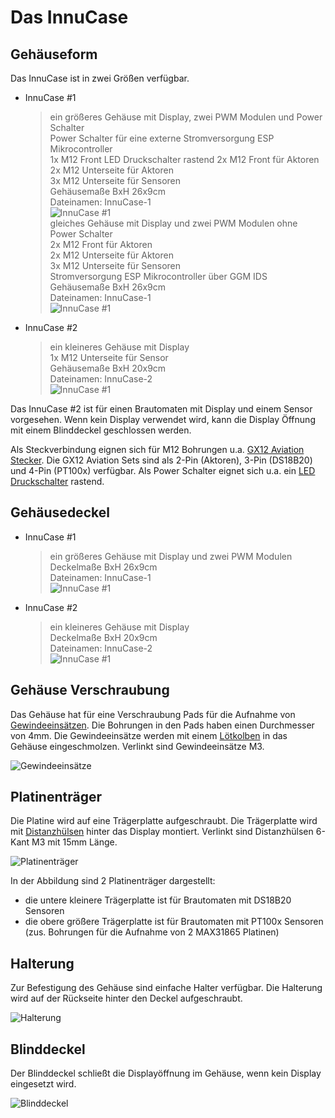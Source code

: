 # Das InnuCase

## Gehäuseform

Das InnuCase ist in zwei Größen verfügbar.

* InnuCase #1
    > ein größeres Gehäuse mit Display, zwei PWM Modulen und Power Schalter\
    > Power Schalter für eine externe Stromversorgung ESP Mikrocontroller\
    > 1x M12 Front LED Druckschalter rastend
    > 2x M12 Front für Aktoren\
    > 2x M12 Unterseite für Aktoren\
    > 3x M12 Unterseite für Sensoren\
    > Gehäusemaße BxH 26x9cm\
    > Dateinamen: InnuCase-1\
    ![InnuCase #1](/docs/img/Case-1_Display_2PWM_Power.jpg)\
    > gleiches Gehäuse mit Display und zwei PWM Modulen ohne Power Schalter\
    > 2x M12 Front für Aktoren\
    > 2x M12 Unterseite für Aktoren\
    > 3x M12 Unterseite für Sensoren\
    > Stromversorgung ESP Mikrocontroller über GGM IDS\
    > Gehäusemaße BxH 26x9cm\
    > Dateinamen: InnuCase-1\
    ![InnuCase #1](/docs/img/Case-1_Display_2PWM.jpg)

* InnuCase #2
    > ein kleineres Gehäuse mit Display\
    > 1x M12 Unterseite für Sensor\
    > Gehäusemaße BxH 20x9cm\
    > Dateinamen: InnuCase-2\
    ![InnuCase #1](/docs/img/Case-2_Display.jpg)

Das InnuCase #2 ist für einen Brautomaten mit Display und einem Sensor vorgesehen. Wenn kein Display verwendet wird, kann die Display Öffnung mit einem Blinddeckel geschlossen werden.

Als Steckverbindung eignen sich für M12 Bohrungen u.a. [GX12 Aviation Stecker](https://www.amazon.de/dp/B0C6SJK1KZ/?coliid=I25GPP716VQUBU&colid=I7GQB171JGLX&psc=1&ref_=cm_sw_r_cp_ud_lstpd_6Z58FR08HC6VACCZPY83). Die GX12 Aviation Sets sind als 2-Pin (Aktoren), 3-Pin (DS18B20) und 4-Pin (PT100x) verfügbar.
Als Power Schalter eignet sich u.a. ein [LED Druckschalter](https://www.amazon.de/dp/B09WXPJQN3?psc=1&ref=ppx_yo2ov_dt_b_product_details) rastend.

## Gehäusedeckel

* InnuCase #1
    > ein größeres Gehäuse mit Display und zwei PWM Modulen\
    > Deckelmaße BxH 26x9cm\
    > Dateinamen: InnuCase-1\
    ![InnuCase #1](/docs/img/Deckel-1_Display_2PWM.jpg)
* InnuCase #2
    > ein kleineres Gehäuse mit Display\
    > Deckelmaße BxH 20x9cm\
    > Dateinamen: InnuCase-2\
    ![InnuCase #1](/docs/img/Deckel-2_Display.jpg)

## Gehäuse Verschraubung

Das Gehäuse hat für eine Verschraubung Pads für die Aufnahme von [Gewindeeinsätzen](https://www.amazon.de/dp/B0BZVGQ91H/?coliid=I1EM9CS796PWGZ&colid=I7GQB171JGLX&psc=1&ref_=cm_sw_r_cp_ud_lstpd_64ER38VQR1H02DJ4WZ4A). Die Bohrungen in den Pads haben einen Durchmesser von 4mm. Die Gewindeeinsätze werden mit einem [Lötkolben](https://www.amazon.de/gp/product/B0CDBSGSXY/ref=ppx_yo_dt_b_search_asin_title?ie=UTF8&th=1) in das Gehäuse eingeschmolzen. Verlinkt sind Gewindeeinsätze M3.

![Gewindeeinsätze](/docs/img/Gewindeeinsätze.jpg)

## Platinenträger

Die Platine wird auf eine Trägerplatte aufgeschraubt. Die Trägerplatte wird mit [Distanzhülsen](https://www.reichelt.de/distanzhuelsen-metall-6-kant-m3-15mm-da-15mm-p7018.html?CCOUNTRY=445&LANGUAGE=de&trstct=pos_0&nbc=1&&r=1) hinter das Display montiert. Verlinkt sind Distanzhülsen 6-Kant M3 mit 15mm Länge.

![Platinenträger](/docs/img/Platinenträger.jpg)

In der Abbildung sind 2 Platinenträger dargestellt:

* die untere kleinere Trägerplatte ist für Brautomaten mit DS18B20 Sensoren
* die obere größere Trägerplatte ist für Brautomaten mit PT100x Sensoren (zus. Bohrungen für die Aufnahme von 2 MAX31865 Platinen)

## Halterung

Zur Befestigung des Gehäuse sind einfache Halter verfügbar. Die Halterung wird auf der Rückseite hinter den Deckel aufgeschraubt.

![Halterung](/docs/img/Halterung.jpg)

## Blinddeckel

Der Blinddeckel schließt die Displayöffnung im Gehäuse, wenn kein Display eingesetzt wird.

![Blinddeckel](/docs/img/Blinddeckel.jpg)
